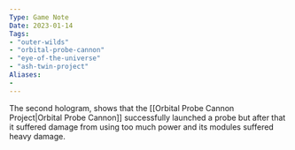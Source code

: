 ```yaml
---
Type: Game Note
Date: 2023-01-14
Tags:
- "outer-wilds"
- "orbital-probe-cannon"
- "eye-of-the-universe"
- "ash-twin-project"
Aliases:
- 
---
```

The second hologram, shows that the [[Orbital Probe Cannon Project|Orbital Probe Cannon]] successfully launched a probe but after that it suffered damage from using too much power and its modules suffered heavy damage.